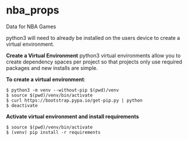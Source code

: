 # nba_props
Data for NBA Games

python3 will need to already be installed on the users device to create a virtual environment. 

**Create a Virtual Environment**
python3 virtual environments allow you to create dependency spaces per project so that projects only use required packages and new installs are simple. 

**To create a virtual environment**:

```
$ python3 -m venv --without-pip $(pwd)/venv
$ source $(pwd)/venv/bin/activate
$ curl https://bootstrap.pypa.io/get-pip.py | python
$ deactivate
```

**Activate virtual environment and install requirements**

```
$ source $(pwd)/venv/bin/activate
$ (venv) pip install -r requirements
```

